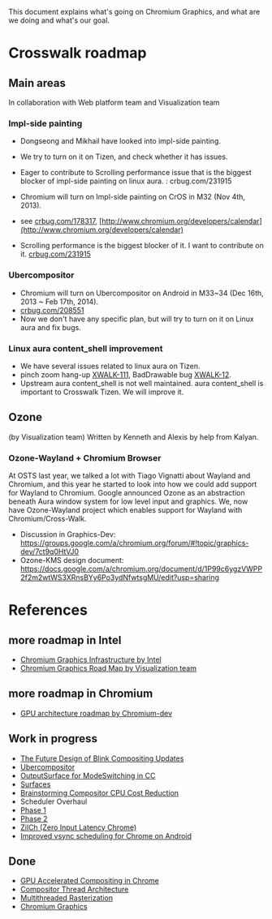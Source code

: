 This document explains what's going on Chromium Graphics, and what are we doing and what's our goal.

# Crosswalk roadmap
## Main areas
In collaboration with Web platform team and Visualization team
### Impl-side painting
* Dongseong and Mikhail have looked into impl-side painting.
 * We try to turn on it on Tizen, and check whether it has issues.
 * Eager to contribute to Scrolling performance issue that is the biggest blocker of impl-side painting on linux aura. : crbug.com/231915

* Chromium will turn on Impl-side painting on CrOS in M32 (Nov 4th, 2013).
 * see [crbug.com/178317](crbug.com/178317), [http://www.chromium.org/developers/calendar](http://www.chromium.org/developers/calendar)
 * Scrolling performance is the biggest blocker of it. I want to contribute on it. [crbug.com/231915](crbug.com/231915)

### Ubercompositor
* Chromium will turn on Ubercompositor on Android in M33~34 (Dec 16th, 2013 ~ Feb 17th, 2014).
 * [crbug.com/208551](crbug.com/208551)
 * Now we don't have any specific plan, but will try to turn on it on Linux aura and fix bugs.

### Linux aura content_shell improvement
* We have several issues related to linux aura on Tizen. 
 * pinch zoom hang-up [XWALK-111](https://crosswalk-project.org/jira/browse/XWALK-111), BadDrawable bug [XWALK-12](https://crosswalk-project.org/jira/browse/XWALK-12).
* Upstream aura content_shell is not well maintained. aura content_shell is important to Crosswalk Tizen. We will improve it.

## Ozone
(by Visualization team)
Written by Kenneth and Alexis by help from Kalyan.
### Ozone-Wayland + Chromium Browser
At OSTS last year, we talked a lot with Tiago Vignatti about Wayland and Chromium, and this year he started to look into how we could add support for Wayland to Chromium.  Google announced Ozone as an abstraction beneath Aura window system for low level input and graphics. We, now have Ozone-Wayland project which enables support for Wayland with Chromium/Cross-Walk.

* Discussion in Graphics-Dev: https://groups.google.com/a/chromium.org/forum/#!topic/graphics-dev/7ct9q0HtVJ0
* Ozone-KMS design document: https://docs.google.com/a/chromium.org/document/d/1P99c6ygzVWPP2f2m2wtWS3XRnsBYy6Po3ydNfwtsgMU/edit?usp=sharing

# References
## more roadmap in Intel
* [Chromium Graphics Infrastructure by Intel](https://docs.google.com/a/intel.com/document/d/1yVCLQO7CaH5qW14fjPADhwFUMONMw1Y3yPIN9h-Xb64/edit#heading=h.r7tvqxgsb10w)
* [Chromium Graphics Road Map by Visualization team](https://opensource.intel.com/linux-wiki/chromium-graphics)

## more roadmap in Chromium
* [GPU architecture roadmap by Chromium-dev](http://www.chromium.org/developers/design-documents/gpu-accelerated-compositing-in-chrome/gpu-architecture-roadmap)

## Work in progress
* [The Future Design of Blink Compositing Updates](https://docs.google.com/a/intel.com/document/d/16beTnE-ovImtDgNZElo7PR0VzNyz3zGuJFiGf1TMTiE/edit)
* [Ubercompositor](https://docs.google.com/a/intel.com/document/d/1ziMZtS5Hf8azogi2VjSE6XPaMwivZSyXAIIp0GgInNA/edit#)
* [OutputSurface for ModeSwitching in CC](https://docs.google.com/a/intel.com/document/d/1YcEU09zkVvg86C05MbLjeKFLIG1p693Fl1gwol4wT5c/edit#)
* [Surfaces](https://docs.google.com/a/intel.com/document/d/1RxbffpK_GxPtZscXgIEN0N9ZT7IC8BObnbx9ynw92qg/edit)
* [Brainstorming Compositor CPU Cost Reduction](https://docs.google.com/a/intel.com/document/d/1WqxdSB1jnwZZv8crH-TfNLEwl_yYHNI91B2fkBAXMgo/edit#heading=h.55grm19hlikl)
* Scheduler Overhaul
 * [Phase 1](https://docs.google.com/a/intel.com/document/d/1LUFA8MDpJcDHE0_L2EHvrcwqOMJhzl5dqb0AlBSqHOY/edit#)
 * [Phase 2](https://docs.google.com/document/d/1VJf2busac85FRQYXhn8hdc-x4yp77JUroTrY-_sj5Ck/edit)
* [ZilCh (Zero Input Latency Chrome)](https://docs.google.com/a/intel.com/document/d/1HmS0YQtWg2ToY67fE8A33PJUyPSwGUwUCLMk_zjK7ik/edit)
* [Improved vsync scheduling for Chrome on Android](https://docs.google.com/document/d/16822du6DLKDZ1vQVNWI3gDVYoSqCSezgEmWZ0arvkP8/edit?pli=1)

## Done
* [GPU Accelerated Compositing in Chrome](http://dev.chromium.org/developers/design-documents/gpu-accelerated-compositing-in-chrome)
* [Compositor Thread Architecture](http://dev.chromium.org/developers/design-documents/compositor-thread-architecture)
* [Multithreaded Rasterization](http://www.chromium.org/developers/design-documents/impl-side-painting)
* [Chromium Graphics](http://www.chromium.org/developers/design-documents/chromium-graphics)



